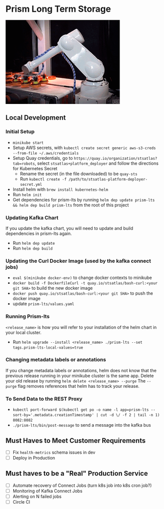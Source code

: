 # Prism Long Term Storage

![From One Conveyor To Another](move-the-data.gif)

## Local Development

### Initial Setup

- `minikube start`
- Setup AWS secrets, with `kubectl create secret generic aws-s3-creds --from-file ~/.aws/credentials`
- Setup Quay credentials, go to `https://quay.io/organization/stsatlas?tab=robots`, select `stsatlas+platform_deployer` and follow the directions for Kubernetes Secret
  - Rename the secret (in the file downloaded) to be `quay-sts`
  - Run `kubectl create -f /path/to/stsatlas-platform-deployer-secret.yml`
- Install helm with `brew install kubernetes-helm`
- Run `helm init`
- Get dependencies for prism-lts by running `helm dep update prism-lts && helm dep build prism-lts` from the root of this project

### Updating Kafka Chart
If you update the kafka chart, you will need to update and build dependencies in prism-lts again.

- Run `helm dep update`
- Run `helm dep build`

### Updating the Curl Docker Image (used by the kafka connect jobs)

- `eval $(minikube docker-env)` to change docker contexts to minikube
- `docker build -f DockerfileCurl -t quay.io/stsatlas/bash-curl:<your git SHA>` to build the new docker image
- `docker push quay.io/stsatlas/bash-curl:<your git SHA>` to push the docker image
- update `prism-lts/values.yaml`

### Running Prism-lts
`<release_name>` is how you will refer to your installation of the helm chart in your local cluster.
- Run `helm upgrade --install <release_name> ./prism-lts --set tags.prism-lts-local-values=true`

### Changing metadata labels or annotations
If you change metadata labels or annotations, helm does not know that the previous release running in your minikube cluster is the same app.
Delete your old release by running `helm delete <release_name> --purge`
The `--purge` flag removes references that helm has to track your release.


### To Send Data to the REST Proxy
- `kubectl port-forward $(kubectl get po -o name -l app=prism-lts --sort-by='.metadata.creationTimestamp' | cut -d \/ -f 2 | tail -n 1) 8082:8082`
- `./prism-lts/bin/post-message` to send a message into the kafka bus

## Must Haves to Meet Customer Requirements

- [ ] Fix `health-metrics`  schema issues in dev
- [ ] Deploy in Production

## Must haves to be a "Real" Production Service

- [ ] Automate recovery of Connect Jobs (turn k8s job into k8s cron job?)
- [ ] Monitoring of Kafka Connect Jobs
- [ ] Alerting on N failed jobs
- [ ] Circle CI
